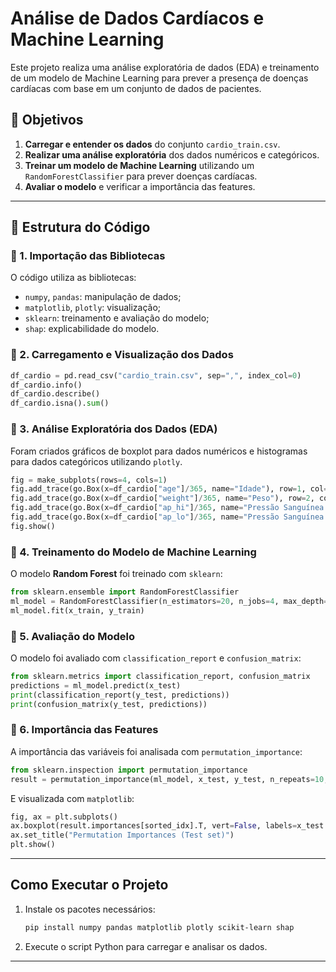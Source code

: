 # Análise de Dados Cardíacos e Machine Learning

Este projeto realiza uma análise exploratória de dados (EDA) e treinamento de um modelo de Machine Learning para prever a presença de doenças cardíacas com base em um conjunto de dados de pacientes.

## 📌 Objetivos

1. **Carregar e entender os dados** do conjunto `cardio_train.csv`.
2. **Realizar uma análise exploratória** dos dados numéricos e categóricos.
3. **Treinar um modelo de Machine Learning** utilizando um `RandomForestClassifier` para prever doenças cardíacas.
4. **Avaliar o modelo** e verificar a importância das features.

---

## 📂 Estrutura do Código

### 🔹 1. Importação das Bibliotecas

O código utiliza as bibliotecas:
- `numpy`, `pandas`: manipulação de dados;
- `matplotlib`, `plotly`: visualização;
- `sklearn`: treinamento e avaliação do modelo;
- `shap`: explicabilidade do modelo.

### 🔹 2. Carregamento e Visualização dos Dados

```python
df_cardio = pd.read_csv("cardio_train.csv", sep=",", index_col=0)
df_cardio.info()
df_cardio.describe()
df_cardio.isna().sum()
```

### 🔹 3. Análise Exploratória dos Dados (EDA)

Foram criados gráficos de boxplot para dados numéricos e histogramas para dados categóricos utilizando `plotly`.

```python
fig = make_subplots(rows=4, cols=1)
fig.add_trace(go.Box(x=df_cardio["age"]/365, name="Idade"), row=1, col=1)
fig.add_trace(go.Box(x=df_cardio["weight"]/365, name="Peso"), row=2, col=1)
fig.add_trace(go.Box(x=df_cardio["ap_hi"]/365, name="Pressão Sanguínea Sistólica"), row=3, col=1)
fig.add_trace(go.Box(x=df_cardio["ap_lo"]/365, name="Pressão Sanguínea Diastólica"), row=4, col=1)
fig.show()
```

### 🔹 4. Treinamento do Modelo de Machine Learning

O modelo **Random Forest** foi treinado com `sklearn`:

```python
from sklearn.ensemble import RandomForestClassifier
ml_model = RandomForestClassifier(n_estimators=20, n_jobs=4, max_depth=4)
ml_model.fit(x_train, y_train)
```

### 🔹 5. Avaliação do Modelo

O modelo foi avaliado com `classification_report` e `confusion_matrix`:

```python
from sklearn.metrics import classification_report, confusion_matrix
predictions = ml_model.predict(x_test)
print(classification_report(y_test, predictions))
print(confusion_matrix(y_test, predictions))
```

### 🔹 6. Importância das Features

A importância das variáveis foi analisada com `permutation_importance`:

```python
from sklearn.inspection import permutation_importance
result = permutation_importance(ml_model, x_test, y_test, n_repeats=10, n_jobs=2)
```

E visualizada com `matplotlib`:

```python
fig, ax = plt.subplots()
ax.boxplot(result.importances[sorted_idx].T, vert=False, labels=x_test.columns[sorted_idx])
ax.set_title("Permutation Importances (Test set)")
plt.show()
```

---

## Como Executar o Projeto

1. Instale os pacotes necessários:
   ```bash
   pip install numpy pandas matplotlib plotly scikit-learn shap
   ```

2. Execute o script Python para carregar e analisar os dados.

---


